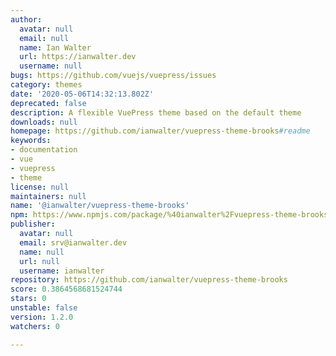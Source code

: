 ```yaml
---
author:
  avatar: null
  email: null
  name: Ian Walter
  url: https://ianwalter.dev
  username: null
bugs: https://github.com/vuejs/vuepress/issues
category: themes
date: '2020-05-06T14:32:13.802Z'
deprecated: false
description: A flexible VuePress theme based on the default theme
downloads: null
homepage: https://github.com/ianwalter/vuepress-theme-brooks#readme
keywords:
- documentation
- vue
- vuepress
- theme
license: null
maintainers: null
name: '@ianwalter/vuepress-theme-brooks'
npm: https://www.npmjs.com/package/%40ianwalter%2Fvuepress-theme-brooks
publisher:
  avatar: null
  email: srv@ianwalter.dev
  name: null
  url: null
  username: ianwalter
repository: https://github.com/ianwalter/vuepress-theme-brooks
score: 0.3864568681524744
stars: 0
unstable: false
version: 1.2.0
watchers: 0

---
```



